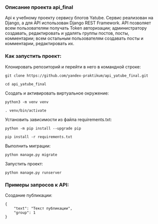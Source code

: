 ### Описание проекта api_final

Api к учебному проекту сервису блогов Yatube. Сервис реализован на Django, а для API использован Django REST Framework. API позволяет всем пользователям получать Token авторизации; администратору создавать, редактировать и удалять группы постов, посты, комментарии; всем остальным пользователям создавать посты и комментарии, редактировать их. 

### Как запустить проект:

Клонировать репозиторий и перейти в него в командной строке:

```
git clone https://github.com/yandex-praktikum/api_yatube_final.git
```

```
cd api_yatube_final
```

Cоздать и активировать виртуальное окружение:

```
python3 -m venv venv
```

```
. venv/bin/activate
```

Установить зависимости из файла requirements.txt:

```
python -m pip install --upgrade pip
```

```
pip install -r requirements.txt
```

Выполнить миграции:

```
python manage.py migrate
```

Запустить проект:

```
python manage.py runserver
```

### Примеры запросов к API:

Создание публикации:

```
{
    "text": "Текст публикации",
    "group": 1
} 
